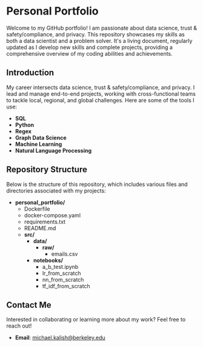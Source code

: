 # Personal Portfolio

Welcome to my GitHub portfolio! I am passionate about data science, trust & safety/compliance, and privacy. This repository showcases my skills as both a data scientist and a problem solver. It's a living document, regularly updated as I develop new skills and complete projects, providing a comprehensive overview of my coding abilities and achievements.

## Introduction

My career intersects data science, trust & safety/compliance, and privacy. I lead and manage end-to-end projects, working with cross-functional teams to tackle local, regional, and global challenges. Here are some of the tools I use:

- **SQL**
- **Python**
- **Regex**
- **Graph Data Science**
- **Machine Learning**
- **Natural Language Processing**

## Repository Structure

Below is the structure of this repository, which includes various files and directories associated with my projects:

- **personal_portfolio/**
  - Dockerfile
  - docker-compose.yaml
  - requirements.txt
  - README.md
  - **src/**
    - **data/**
      - **raw/**
        - emails.csv
    - **notebooks/**
      - a_b_test.ipynb
      - lr_from_scratch
      - nn_from_scratch
      - tf_idf_from_scratch

## Contact Me

Interested in collaborating or learning more about my work? Feel free to reach out!

- **Email**: [michael.kalish@berkeley.edu](mailto:michael.kalish@berkeley.edu)


